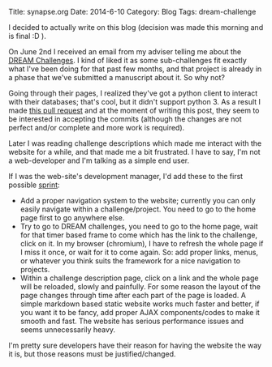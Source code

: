 Title: synapse.org
Date: 2014-6-10
Category: Blog
Tags: dream-challenge

I decided to actually write on this blog (decision was made this morning and is final :D ).

On June 2nd I received an email from my adviser telling me about the [DREAM Challenges](https://www.synapse.org/Portal.html#!Challenges:DREAM). I kind of liked it as some sub-challenges fit exactly what I've been doing for that past few months, and that project is already in a phase that we've submitted a manuscript about it. So why not?

Going through their pages, I realized they've got a python client to interact with their databases; that's cool, but it didn't support python 3. As a result I made [this pull request](https://github.com/Sage-Bionetworks/synapsePythonClient/pull/150) and at the moment of writing this post, they seem to be interested in accepting the commits (although the changes are not perfect and/or complete and more work is required).

Later I was reading challenge descriptions which made me interact with the website for a while, and that made me a bit frustrated. I have to say, I'm not a web-developer and I'm talking as a simple end user.

If I was the web-site's development manager, I'd add these to the first possible [sprint](http://www.scrumalliance.org/community/articles/2007/march/glossary-of-scrum-terms#1118):

- Add a proper navigation system to the website; currently you can only easily navigate within a challenge/project. You need to go to the home page first to go anywhere else.
- Try to go to DREAM challenges, you need to go to the home page, wait for that timer based frame to come which has the link to the challenge, click on it. In my browser (chromium), I have to refresh the whole page if I miss it once, or wait for it to come again. So: add proper links, menus, or whatever you think suits the framework for a nice navigation to projects.
- Within a challenge description page, click on a link and the whole page will be reloaded, slowly and painfully. For some reason the layout of the page changes through time after each part of the page is loaded. A simple markdown based static website works much faster and better, if you want it to be fancy, add proper AJAX components/codes to make it smooth and fast. The website has serious performance issues and seems unnecessarily heavy.

I'm pretty sure developers have their reason for having the website the way it is, but those reasons must be justified/changed.


